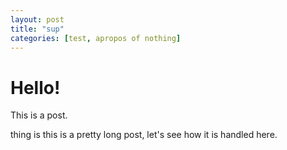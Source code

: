 ```yaml
---
layout: post
title: "sup"
categories: [test, apropos of nothing]
---
```


# Hello!
This is a post.

thing
is
this
is
a
pretty
long
post,
let's
see
how
it
is
handled
here.
